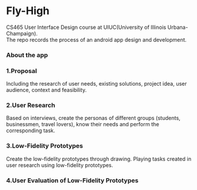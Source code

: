 # Fly-High
CS465 User Interface Design course at UIUC(University of Illinois Urbana-Champaign).
<br>
The repo records the process of an android app design and development.
<h3>About the app</h3>

<h3>1.Proposal</h3>
Including the research of user needs, existing solutions, project idea, user audience, context and feasibility.
<h3>2.User Research</h3>
Based on interviews, create the personas of different groups (students, businessmen, travel lovers), know their needs and perform the corresponding task.
<h3>3.Low-Fidelity Prototypes</h3>
Create the low-fidelity prototypes through drawing. Playing tasks created in user research using low-fidelity prototypes.
<h3>4.User Evaluation of Low-Fidelity Prototypes</h3>
